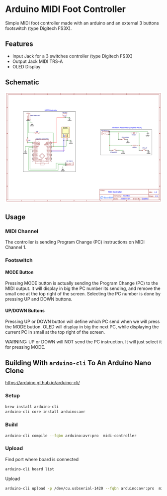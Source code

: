 # Arduino MIDI Foot Controller

Simple MIDI foot controller made with an arduino and an external 3 buttons footswitch (type Digitech FS3X).

## Features

- Input Jack for a 3 switches controller (type Digitech FS3X)
- Output Jack MIDI TRS-A
- OLED Display


## Schematic

![Schematic](doc/MIDIControllerSchematic.png)

## Usage

### MIDI Channel

The controller is sending Program Change (PC) instructions on MIDI Channel 1.

### Footswitch

#### MODE Button

Pressing MODE button is actually sending the Program Change (PC) to the MIDI output.
It will display in big the PC number its sending, and remove the small one at the top right of the screen.
Selecting the PC number is done by pressing UP and DOWN buttons.

#### UP/DOWN Buttons

Pressing UP or DOWN button will define which PC send when we will press the MODE button.
OLED will display in big the next PC, while displaying the current PC in small at the top right of the screen. 

WARNING: UP or DOWN will NOT send the PC instruction. It will just select it for pressing MODE.


## Building With `arduino-cli` To An Arduino Nano Clone

https://arduino.github.io/arduino-cli/

### Setup

```bash
brew install arduino-cli
arduino-cli core install arduino:avr
```

### Build

```bash
arduino-cli compile --fqbn arduino:avr:pro  midi-controller
```

### Upload

Find port where board is connected
```bash
arduino-cli board list
```

Upload
```bash
arduino-cli upload -p /dev/cu.usbserial-1420 --fqbn arduino:avr:pro  midi-controller
```
